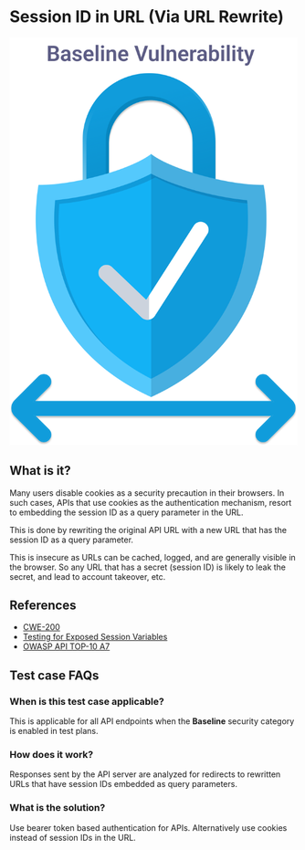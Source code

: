 
# Session ID in URL (Via URL Rewrite)
![Session ID in URL Rewrite](../assets/baseline/baseline-vuln.svg)

## What is it?
Many users disable cookies as a security precaution in their browsers. In such cases, APIs that use cookies as the authentication mechanism, resort to embedding the session ID as a query parameter in the URL.

This is done by rewriting the original API URL with a new URL that has the session ID as a query parameter.

This is insecure as URLs can be cached, logged, and are generally visible in the browser. So any URL that has a secret (session ID) is likely to leak the secret, and lead to account takeover, etc.


## References
- [CWE-200](https://cwe.mitre.org/data/definitions/200.html)
- [Testing for Exposed Session Variables](https://owasp.org/www-project-web-security-testing-guide/v42/4-Web_Application_Security_Testing/06-Session_Management_Testing/04-Testing_for_Exposed_Session_Variables)
- [OWASP API TOP-10 A7](https://github.com/OWASP/API-Security/blob/master/2019/en/src/0xa7-security-misconfiguration.md)  


## Test case FAQs
### When is this test case applicable?
This is applicable for all API endpoints when the **Baseline** security category is enabled in test plans.

### How does it work?
Responses sent by the API server are analyzed for redirects to rewritten URLs that have session IDs embedded as query parameters.

### What is the solution?
Use bearer token based authentication for APIs. Alternatively use cookies instead of session IDs in the URL. 


